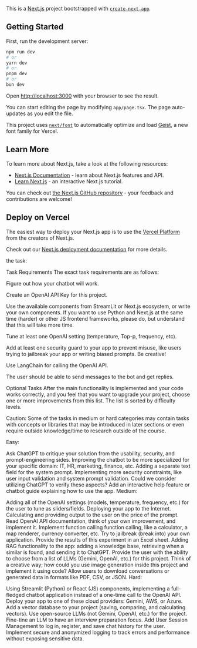This is a [Next.js](https://nextjs.org) project bootstrapped with [`create-next-app`](https://nextjs.org/docs/app/api-reference/cli/create-next-app).

## Getting Started

First, run the development server:

```bash
npm run dev
# or
yarn dev
# or
pnpm dev
# or
bun dev
```

Open [http://localhost:3000](http://localhost:3000) with your browser to see the result.

You can start editing the page by modifying `app/page.tsx`. The page auto-updates as you edit the file.

This project uses [`next/font`](https://nextjs.org/docs/app/building-your-application/optimizing/fonts) to automatically optimize and load [Geist](https://vercel.com/font), a new font family for Vercel.

## Learn More

To learn more about Next.js, take a look at the following resources:

- [Next.js Documentation](https://nextjs.org/docs) - learn about Next.js features and API.
- [Learn Next.js](https://nextjs.org/learn) - an interactive Next.js tutorial.

You can check out [the Next.js GitHub repository](https://github.com/vercel/next.js) - your feedback and contributions are welcome!

## Deploy on Vercel

The easiest way to deploy your Next.js app is to use the [Vercel Platform](https://vercel.com/new?utm_medium=default-template&filter=next.js&utm_source=create-next-app&utm_campaign=create-next-app-readme) from the creators of Next.js.

Check out our [Next.js deployment documentation](https://nextjs.org/docs/app/building-your-application/deploying) for more details.

the task:

Task Requirements
The exact task requirements are as follows:

Figure out how your chatbot will work.

Create an OpenAI API Key for this project.

Use the available components from StreamLit or Next.js ecosystem, or write your own components. If you want to use Python and Next.js at the same time (harder) or other JS frontend frameworks, please do, but understand that this will take more time.

Tune at least one OpenAI setting (temperature, Top-p, frequency, etc).

Add at least one security guard to your app to prevent misuse, like users trying to jailbreak your app or writing biased prompts. Be creative!

Use LangChain for calling the OpenAI API.

The user should be able to send messages to the bot and get replies.

Optional Tasks
After the main functionality is implemented and your code works correctly, and you feel that you want to upgrade your project, choose one or more improvements from this list. The list is sorted by difficulty levels.

Caution: Some of the tasks in medium or hard categories may contain tasks with concepts or libraries that may be introduced in later sections or even require outside knowledge/time to research outside of the course.

Easy:

Ask ChatGPT to critique your solution from the usability, security, and prompt-engineering sides.
Improving the chatbot to be more specialized for your specific domain: IT, HR, marketing, finance, etc.
Adding a separate text field for the system prompt.
Implementing more security constraints, like user input validation and system prompt validation. Could we consider utilizing ChatGPT to verify these aspects?
Add an interactive help feature or chatbot guide explaining how to use the app.
Medium:

Adding all of the OpenAI settings (models, temperature, frequency, etc.) for the user to tune as sliders/fields.
Deploying your app to the Internet.
Calculating and providing output to the user on the price of the prompt.
Read OpenAI API documentation, think of your own improvement, and implement it.
Implement function calling function calling, like a calculator, a map renderer, currency converter, etc.
Try to jailbreak (break into) your own application. Provide the results of this experiment in an Excel sheet.
Adding RAG functionality to the app: adding a knowledge base, retrieving when a similar is found, and sending it to ChatGPT.
Provide the user with the ability to choose from a list of LLMs (Gemini, OpenAI, etc.) for this project.
Think of a creative way; how could you use image generation inside this project and implement it using code?
Allow users to download conversations or generated data in formats like PDF, CSV, or JSON.
Hard:

Using Streamlit (Python) or React (JS) components, implementing a full-fledged chatbot application instead of a one-time call to the OpenAI API.
Deploy your app to one of these cloud providers: Gemini, AWS, or Azure.
Add a vector database to your project (saving, comparing, and calculating vectors).
Use open-source LLMs (not Gemini, OpenAI, etc.) for the project.
Fine-tine an LLM to have an interview preparation focus.
Add User Session Management to log in, register, and save chat history for the user.
Implement secure and anonymized logging to track errors and performance without exposing sensitive data.
